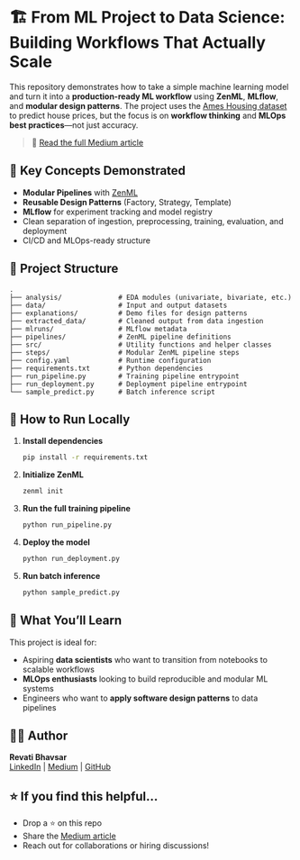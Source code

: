 
# 🏗️ From ML Project to Data Science: Building Workflows That Actually Scale

This repository demonstrates how to take a simple machine learning model and turn it into a **production-ready ML workflow** using **ZenML**, **MLflow**, and **modular design patterns**. The project uses the [Ames Housing dataset](https://www.kaggle.com/datasets/prevek18/ames-housing-dataset) to predict house prices, but the focus is on **workflow thinking** and **MLOps best practices**—not just accuracy.

> 📘 [Read the full Medium article](https://medium.com/@revati.bhavsar/from-ml-project-to-data-science-building-workflows-that-actually-scale-3235ce8cf10d)

## 🚀 Key Concepts Demonstrated

-  **Modular Pipelines** with [ZenML](https://zenml.io/)
-  **Reusable Design Patterns** (Factory, Strategy, Template)
-  **MLflow** for experiment tracking and model registry
-  Clean separation of ingestion, preprocessing, training, evaluation, and deployment
-  CI/CD and MLOps-ready structure

## 📁 Project Structure

```
.
├── analysis/              # EDA modules (univariate, bivariate, etc.)
├── data/                  # Input and output datasets
├── explanations/          # Demo files for design patterns
├── extracted_data/        # Cleaned output from data ingestion
├── mlruns/                # MLflow metadata
├── pipelines/             # ZenML pipeline definitions
├── src/                   # Utility functions and helper classes
├── steps/                 # Modular ZenML pipeline steps
├── config.yaml            # Runtime configuration
├── requirements.txt       # Python dependencies
├── run_pipeline.py        # Training pipeline entrypoint
├── run_deployment.py      # Deployment pipeline entrypoint
└── sample_predict.py      # Batch inference script
```

## 🧪 How to Run Locally

1. **Install dependencies**  
   ```bash
   pip install -r requirements.txt
   ```

2. **Initialize ZenML**  
   ```bash
   zenml init
   ```

3. **Run the full training pipeline**  
   ```bash
   python run_pipeline.py
   ```

4. **Deploy the model**  
   ```bash
   python run_deployment.py
   ```

5. **Run batch inference**  
   ```bash
   python sample_predict.py
   ```

## 🧠 What You’ll Learn

This project is ideal for:
- Aspiring **data scientists** who want to transition from notebooks to scalable workflows
- **MLOps enthusiasts** looking to build reproducible and modular ML systems
- Engineers who want to **apply software design patterns** to data pipelines


## 🙋‍♀️ Author

**Revati Bhavsar**  
[LinkedIn](https://linkedin.com/in/revatibhavsar) | [Medium](https://medium.com/@revati.bhavsar) | [GitHub](https://github.com/RevatiBhavsar)

## ⭐️ If you find this helpful…

- Drop a ⭐️ on this repo  
- Share the [Medium article](https://medium.com/@revati.bhavsar/from-ml-project-to-data-science-building-workflows-that-actually-scale-3235ce8cf10d)  
- Reach out for collaborations or hiring discussions!

